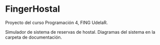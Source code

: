 # FingerHostal
Proyecto del curso Programación 4, FING UdelaR.

Simulador de sistema de reservas de hostal.
Diagramas del sistema en la carpeta de documentación.
